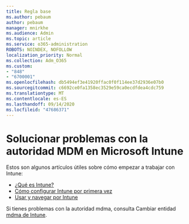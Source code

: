 ```yaml
---
title: Regla base
ms.author: pebaum
author: pebaum
manager: mnirkhe
ms.audience: Admin
ms.topic: article
ms.service: o365-administration
ROBOTS: NOINDEX, NOFOLLOW
localization_priority: Normal
ms.collection: Adm_O365
ms.custom:
- "848"
- "6700001"
ms.openlocfilehash: db5494ef3e41920ffac0f0f114ee37d2936e07b0
ms.sourcegitcommit: c6692ce0fa1358ec3529e59ca0ecdfdea4cdc759
ms.translationtype: MT
ms.contentlocale: es-ES
ms.lasthandoff: 09/14/2020
ms.locfileid: "47686371"
---
```

# <a name="troubleshoot-issues-with-mdm-authority-in-microsoft-intune"></a>Solucionar problemas con la autoridad MDM en Microsoft Intune

Estos son algunos artículos útiles sobre cómo empezar a trabajar con Intune:

- [¿Qué es Intune?](https://docs.microsoft.com/intune/what-is-intune)
- [Cómo configurar Intune por primera vez](https://docs.microsoft.com/intune/setup-steps)
- [Usar y navegar por Intune](https://docs.microsoft.com/intune/tutorial-walkthrough-intune-portal)

Si tienes problemas con la autoridad mdma, consulta Cambiar entidad [mdma de Intune](https://docs.microsoft.com/alchemyinsights/change-mdm-authority).
